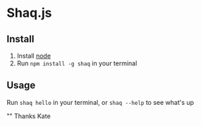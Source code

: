 # Shaq.js

## Install

1. Install [node](http://nodejs.org)
2. Run `npm install -g shaq` in your terminal

## Usage
Run `shaq hello` in your terminal, or `shaq --help` to see what's up

"" Thanks
Kate